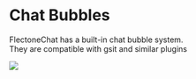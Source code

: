 # Chat Bubbles

FlectoneChat has a built-in chat bubble system.  
They are compatible with gsit and similar plugins

![](https://i.imgur.com/7zKqJbb.png)